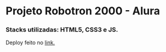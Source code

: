 <h1>Projeto Robotron 2000 - Alura</h1>

<h3>Stacks utilizadas: HTML5, CSS3 e JS.</h3>
<p>Deploy feito no <a href="https://robotron-2000-nine-phi.vercel.app/">link.</a> </p>
